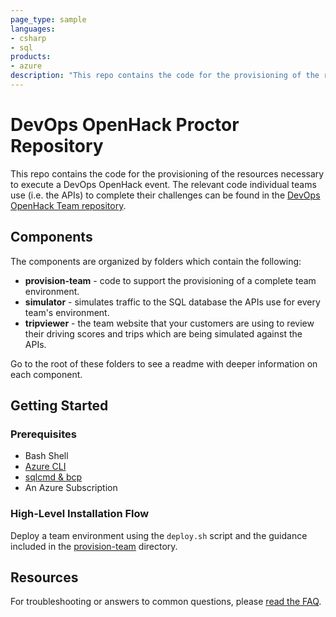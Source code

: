 ```yaml
---
page_type: sample
languages:
- csharp
- sql
products:
- azure
description: "This repo contains the code for the provisioning of the resources necessary to execute a DevOps OpenHack event."
---
```


# DevOps OpenHack Proctor Repository

This repo contains the code for the provisioning of the resources necessary to execute a DevOps OpenHack event. The relevant code individual teams use (i.e. the APIs) to complete their challenges can be found in the [DevOps OpenHack Team repository](https://github.com/Azure-Samples/openhack-devops-team/).

## Components

The components are organized by folders which contain the following:

* **provision-team** - code to support the provisioning of a complete team environment.
* **simulator** - simulates traffic to the SQL database the APIs use for every team's environment.
* **tripviewer** - the team website that your customers are using to review their driving scores and trips which are being simulated against the APIs.

Go to the root of these folders to see a readme with deeper information on each component.

## Getting Started

### Prerequisites

* Bash Shell
* [Azure CLI](https://docs.microsoft.com/en-us/cli/azure/install-azure-cli)
* [sqlcmd & bcp](https://docs.microsoft.com/en-us/sql/linux/sql-server-linux-setup-tools)
* An Azure Subscription

### High-Level Installation Flow

 Deploy a team environment using the `deploy.sh` script and the guidance included in the  [provision-team](./provision-team) directory.

## Resources

For troubleshooting or answers to common questions, please [read the FAQ](FAQ.md).
